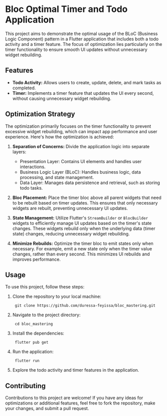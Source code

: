 # Bloc Optimal Timer and Todo Application

This project aims to demonstrate the optimal usage of the BLoC (Business Logic Component) pattern in a Flutter application that includes both a todo activity and a timer feature. The focus of optimization lies particularly on the timer functionality to ensure smooth UI updates without unnecessary widget rebuilding.

## Features

- **Todo Activity:** Allows users to create, update, delete, and mark tasks as completed.
- **Timer:** Implements a timer feature that updates the UI every second, without causing unnecessary widget rebuilding.

## Optimization Strategy

The optimization primarily focuses on the timer functionality to prevent excessive widget rebuilding, which can impact app performance and user experience. Here's how the optimization is achieved:

1. **Separation of Concerns:** Divide the application logic into separate layers:
    - Presentation Layer: Contains UI elements and handles user interactions.
    - Business Logic Layer (BLoC): Handles business logic, data processing, and state management.
    - Data Layer: Manages data persistence and retrieval, such as storing todo tasks.

2. **Bloc Placement:** Place the timer bloc above all parent widgets that need to be rebuilt based on timer updates. This ensures that only necessary widgets are rebuilt, preventing unnecessary UI updates.

3. **State Management:** Utilize Flutter's `StreamBuilder` or `BlocBuilder` widgets to efficiently manage UI updates based on the timer's state changes. These widgets rebuild only when the underlying data (timer state) changes, reducing unnecessary widget rebuilding.

4. **Minimize Rebuilds:** Optimize the timer bloc to emit states only when necessary. For example, emit a new state only when the timer value changes, rather than every second. This minimizes UI rebuilds and improves performance.


## Usage

To use this project, follow these steps:

1. Clone the repository to your local machine:
    
        git clone https://github.com/duressa-feyissa/bloc_mastering.git

2. Navigate to the project directory:
    
        cd bloc_mastering
        

3. Install the dependencies:
    
        flutter pub get
        

4. Run the application:
    
        flutter run
        

5. Explore the todo activity and timer features in the application.

## Contributing

Contributions to this project are welcome! If you have any ideas for optimizations or additional features, feel free to fork the repository, make your changes, and submit a pull request.



